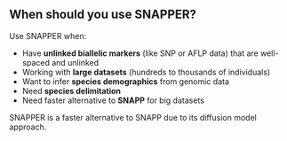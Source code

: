 ## When should you use SNAPPER?

Use SNAPPER when:
- Have **unlinked biallelic markers** (like SNP or AFLP data) that are well-spaced and unlinked
- Working with **large datasets** (hundreds to thousands of individuals)
- Want to infer **species demographics** from genomic data
- Need **species delimitation**
- Need faster alternative to **SNAPP** for big datasets

SNAPPER is a faster alternative to SNAPP due to its diffusion model approach.
